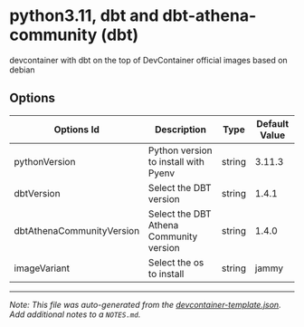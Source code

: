 
# python3.11, dbt and dbt-athena-community (dbt)

devcontainer with dbt on the top of DevContainer official images based on debian 

## Options

| Options Id | Description | Type | Default Value |
|-----|-----|-----|-----|
| pythonVersion | Python version to install with Pyenv | string | 3.11.3 |
| dbtVersion | Select the DBT version | string | 1.4.1 |
| dbtAthenaCommunityVersion | Select the DBT Athena Community version | string | 1.4.0 |
| imageVariant | Select the os to install | string | jammy |



---

_Note: This file was auto-generated from the [devcontainer-template.json](https://github.com/ptorrestr/devcontainers-templates/blob/main/src/dbt/devcontainer-template.json).  Add additional notes to a `NOTES.md`._
